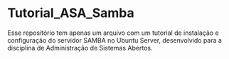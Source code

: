 # Tutorial_ASA_Samba
Esse repositório tem apenas um arquivo com um tutorial de instalação e configuração do servidor SAMBA no Ubuntu Server, desenvolvido para a disciplina de Administração de Sistemas Abertos.
